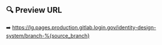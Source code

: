 <!-- Uncomment and update the sections you need for your merge request! -->

<!--
## 🎫 Ticket
Link to the relevant ticket.
-->

<!--
## 🛠 Summary of changes
Write a brief description of what you changed.
-->

<!--
## 📜 Testing Plan
Provide a list of steps to confirm the changes.
1. Step 1
2. Step 2
3. Step 3
-->

<!--
## 👀 Screenshots
If relevant, include a screenshot or screen capture of the changes.
-->

## 🔍 Preview URL

➡️ https://lg.pages.production.gitlab.login.gov/identity-design-system/branch-%{source_branch}
